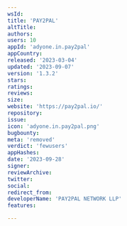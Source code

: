 ```yaml
---
wsId: 
title: 'PAY2PAL'
altTitle: 
authors: 
users: 10
appId: 'adyone.in.pay2pal'
appCountry: 
released: '2023-03-04'
updated: '2023-09-07'
version: '1.3.2'
stars: 
ratings: 
reviews: 
size: 
website: 'https://pay2pal.io/'
repository: 
issue: 
icon: 'adyone.in.pay2pal.png'
bugbounty: 
meta: 'removed'
verdict: 'fewusers'
appHashes: 
date: '2023-09-28'
signer: 
reviewArchive: 
twitter: 
social: 
redirect_from: 
developerName: 'PAY2PAL NETWORK LLP'
features: 

---
```


